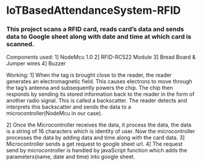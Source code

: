 # IoTBasedAttendanceSystem-RFID

### This project scans a RFID card, reads card’s data and sends data to Google sheet along with date and time at which card is scanned.


Components used: 
1] NodeMcu 1.0
2] RFID-RC522 Module 
3] Bread Board & Jumper wires 
4] Buzzer

Working: 
1] When the tag is brought close to the reader, the reader generates an electromagnetic field. This causes electrons to move through the tag’s antenna and subsequently powers the chip.
The chip then responds by sending its stored information back to the reader in the form of another radio signal. This is called a backscatter. The reader detects and interprets this backscatter and sends the data to a microcontroller(NodeMcu in our case).

2] Once the Microcontroller receives the data, it process the data, the data is a string of 16 characters which is identity of user. Now the microcontroller processes the data by adding data and time along with the card data.
3] Microcontroller sends a get request to google sheet url. 
4] The request send by microcontroller is handled by javaScript function which adds the parameters(name, date and time) into google sheet.
